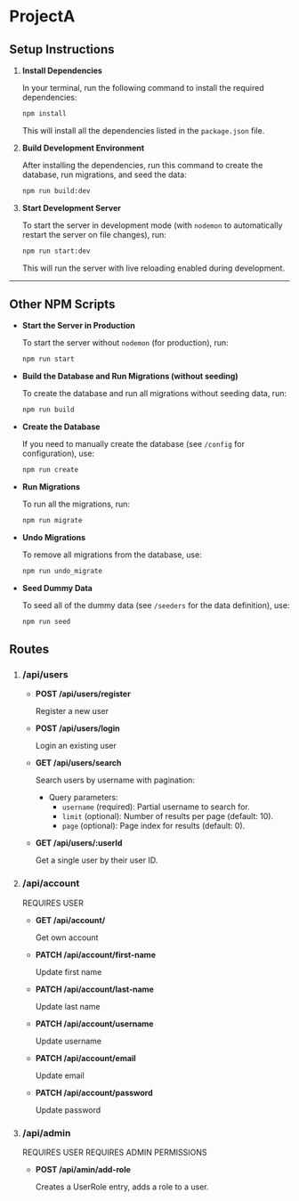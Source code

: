 # ProjectA

## Setup Instructions

1. **Install Dependencies**

    In your terminal, run the following command to install the required dependencies:

    ```bash
    npm install
    ```

    This will install all the dependencies listed in the `package.json` file.

2. **Build Development Environment**

    After installing the dependencies, run this command to create the database, run migrations, and seed the data:

    ```bash
    npm run build:dev
    ```

3. **Start Development Server**

    To start the server in development mode (with `nodemon` to automatically restart the server on file changes), run:

    ```bash
    npm run start:dev
    ```

    This will run the server with live reloading enabled during development.

---

## Other NPM Scripts

- **Start the Server in Production**

    To start the server without `nodemon` (for production), run:

    ```bash
    npm run start
    ```

- **Build the Database and Run Migrations (without seeding)**

    To create the database and run all migrations without seeding data, run:

    ```bash
    npm run build
    ```

- **Create the Database**

    If you need to manually create the database (see `/config` for configuration), use:

    ```bash
    npm run create
    ```

- **Run Migrations**

    To run all the migrations, run:

    ```bash
    npm run migrate
    ```

- **Undo Migrations**

    To remove all migrations from the database, use:

    ```bash
    npm run undo_migrate
    ```

- **Seed Dummy Data**

    To seed all of the dummy data (see `/seeders` for the data definition), use:

    ```bash
    npm run seed
    ```

## Routes

1. ### /api/users

    - **POST /api/users/register**

        Register a new user

    - **POST /api/users/login**

        Login an existing user

    - **GET /api/users/search**

        Search users by username with pagination:

        - Query parameters:
          - `username` (required): Partial username to search for.
          - `limit` (optional): Number of results per page (default: 10).
          - `page` (optional): Page index for results (default: 0).

    - **GET /api/users/:userId**

        Get a single user by their user ID.

2. ### /api/account

    REQUIRES USER

    - **GET /api/account/**

        Get own account

    - **PATCH /api/account/first-name**

        Update first name

    - **PATCH /api/account/last-name**

        Update last name

    - **PATCH /api/account/username**

        Update username

    - **PATCH /api/account/email**

        Update email

    - **PATCH /api/account/password**

        Update password

3. ### /api/admin

    REQUIRES USER
    REQUIRES ADMIN PERMISSIONS

    - **POST /api/amin/add-role**

        Creates a UserRole entry, adds a role to a user.